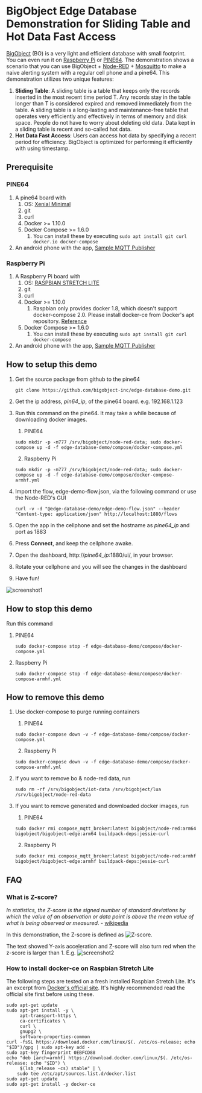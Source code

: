 # BigObject Edge Database Demonstration for Sliding Table and Hot Data Fast Access

[BigObject](http://www.bigobject.io) (BO) is a very light and efficient database with small footprint. 
You can even run it on [Raspberry Pi](https://www.raspberrypi.org/) or [PINE64](https://www.pine64.org/). 
The demonstration shows a scenario that you can use BigObject + [Node-RED](https://nodered.org/) + [Mosquitto](https://mosquitto.org/) to make a naive alerting system with a regular cell phone and a pine64. 
This demonstration utilizes two unique features: 

1. **Sliding Table**: A sliding table is a table that keeps only the records inserted in the most recent time period T. Any records stay in the table longer than T is considered expired and removed immediately from the table. A sliding table is a long-lasting and maintenance-free table that operates very efficiently and effectively in terms of memory and disk space. People do not have to worry about deleting old data. Data kept in a sliding table is recent and so-called hot data.
2. **Hot Data Fast Access**:  Users can access hot data by specifying a recent period for efficiency. BigObject is optimized for performing it efficiently with using timestamp.


## Prerequisite
### PINE64 
1. A pine64 board with 
	1. OS: [Xenial Minimal](http://wiki.pine64.org/index.php/Pine_A64_Software_Release#Xenial_Minimal_Image)
	1. git
	1. curl
	1. Docker >= 1.10.0
	1. Docker Compose >= 1.6.0 
		1. You can install these by executing ``` sudo apt install git curl docker.io docker-compose ```
1. An android phone with the app, [Sample MQTT Publisher](https://play.google.com/store/apps/details?id=com.hoop.accelerometer) 
### Raspberry Pi 
1. A Raspberry Pi board with
	1. OS: [RASPBIAN STRETCH LITE](https://www.raspberrypi.org/downloads/raspbian/)
	1. git
	1. curl
	1. Docker >= 1.10.0
		1. Raspbian only provides docker 1.8, which doesn't support docker-compose 2.0. Please install docker-ce from Docker's apt repository. [Reference](https://docs.docker.com/engine/installation/linux/docker-ce/debian/)
	1. Docker Compose >= 1.6.0 
		1. You can install these by executing ``` sudo apt install git curl docker-compose ```
1. An android phone with the app, [Sample MQTT Publisher](https://play.google.com/store/apps/details?id=com.hoop.accelerometer) 

## How to setup this demo
1. Get the source package from github to the pine64
	``` 
	git clone https://github.com/bigobject-inc/edge-database-demo.git
	```
1. Get the ip address, *pin64_ip*, of the pine64 board. e.g. 192.168.1.123 
1. Run this command on the pine64. It may take a while because of downloading docker images.  
	1. PINE64
	``` 
	sudo mkdir -p -m777 /srv/bigobject/node-red-data; sudo docker-compose up -d -f edge-database-demo/compose/docker-compose.yml
	```
	2. Raspberry Pi
	``` 
	sudo mkdir -p -m777 /srv/bigobject/node-red-data; sudo docker-compose up -d -f edge-database-demo/compose/docker-compose-armhf.yml
	```

1. Import the flow, edge-demo-flow.json, via the following command or use the Node-RED's GUI
	``` 
	curl -v -d "@edge-database-demo/edge-demo-flow.json" --header "Content-type: application/json" http://localhost:1880/flows 
	```
1. Open the app in the cellphone and set the hostname as *pine64_ip* and port as 1883
1. Press **Connect**, and keep the cellphone awake. 
1. Open the dashboard, http://*pine64_ip*:1880/ui/, in your browser. 
1. Rotate your cellphone and you will see the changes in the dashboard
1. Have fun!

![screenshot1](https://raw.githubusercontent.com/bigobject-inc/edge-database-demo/master/images/screenshot1.png)

## How to stop this demo 
Run this command 
1. PINE64
	``` 
	sudo docker-compose stop -f edge-database-demo/compose/docker-compose.yml
	```
2. Raspberry Pi
	``` 
	sudo docker-compose stop -f edge-database-demo/compose/docker-compose-armhf.yml
	```

## How to remove this demo
1. Use docker-compose to purge running containers
	1. PINE64
	``` 
	sudo docker-compose down -v -f edge-database-demo/compose/docker-compose.yml
	```
	2. Raspberry Pi
	``` 
	sudo docker-compose down -v -f edge-database-demo/compose/docker-compose-armhf.yml
	```

1. If you want to remove bo & node-red data, run
	``` 
	sudo rm -rf /srv/bigobject/iot-data /srv/bigobject/lua /srv/bigobject/node-red-data 
	```

1. If you want to remove generated and downloaded docker images, run 
	1. PINE64
	``` 
	sudo docker rmi compose_mqtt_broker:latest bigobject/node-red:arm64 bigobject/bigobject-edge:arm64 buildpack-deps:jessie-curl
	```
	2. Raspberry Pi
	``` 
	sudo docker rmi compose_mqtt_broker:latest bigobject/node-red:armhf bigobject/bigobject-edge:armhf buildpack-deps:jessie-curl
	```
## FAQ
### What is Z-score?
*In statistics, the Z-score is the signed number of standard deviations by which the value of an observation or data point is above the mean value of what is being observed or measured.* - [wikipedia](https://en.wikipedia.org/wiki/Standard_score)

In this demonstration, the Z-score is defined as ![Z-score](https://raw.githubusercontent.com/bigobject-inc/edge-database-demo/master/images/z-score.png). 

The text showed Y-axis acceleration and Z-score will also turn red when the z-score is larger than 1. E.g. 
![screenshot2](https://raw.githubusercontent.com/bigobject-inc/edge-database-demo/master/images/screenshot2.png)

### How to install docker-ce on Raspbian Stretch Lite
The following steps are tested on a fresh installed Raspbian Stretch Lite. It's an excerpt from [Docker's official site](https://docs.docker.com/engine/installation/linux/docker-ce/debian/). It's highly recommended read the official site first before using these. 
```
sudo apt-get update
sudo apt-get install -y \
     apt-transport-https \
     ca-certificates \
     curl \
     gnupg2 \
     software-properties-common
curl -fsSL https://download.docker.com/linux/$(. /etc/os-release; echo "$ID")/gpg | sudo apt-key add -
sudo apt-key fingerprint 0EBFCD88
echo "deb [arch=armhf] https://download.docker.com/linux/$(. /etc/os-release; echo "$ID") \
     $(lsb_release -cs) stable" | \
    sudo tee /etc/apt/sources.list.d/docker.list
sudo apt-get update
sudo apt-get install -y docker-ce
```

